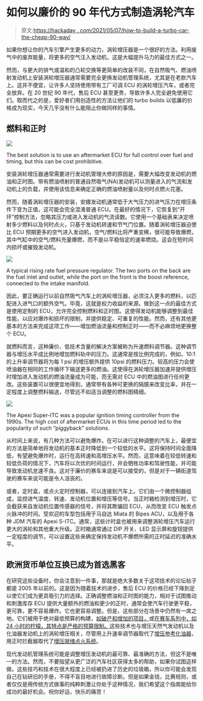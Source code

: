 # 如何以廉价的 90 年代方式制造涡轮汽车

> 原文:[https://hackaday . com/2021/05/07/how-to-build-a-turbo-car-the-cheap-90-way/](https://hackaday.com/2021/05/07/how-to-build-a-turbo-car-the-cheap-90s-way/)

如果你想让你的汽车引擎产生更多的动力，涡轮增压器是一个很好的方法。利用废气中的废弃能量，将更多的空气注入发动机，这是大幅提升马力的最佳方式之一。

然而，与更大的排气或温和的凸轮交换等更简单的改装不同，在自然吸气、燃油喷射发动机上安装涡轮增压器通常需要完全更换发动机管理系统，尤其是在老款汽车上。这并不便宜，让许多人坚持使用带有工厂可调 ECU 的涡轮增压汽车，或者完全放弃。在 20 世纪 90 年代，售后 ECU 甚至更贵，导致许多人完全避免使用它们。取而代之的是，爱好者们用创造性的方法让他们的 turbo builds 以低廉的价格成为现实，今天几乎没有什么能阻止你做同样的事情。

## 燃料和正时

![](../Images/b7d62184f6bf07909891539e06d94897.png)

The best solution is to use an aftermarket ECU for full control over fuel and timing, but this can be cost prohibitive.

安装涡轮增压器通常需要进行发动机管理大修的原因是，需要大幅改变发动机的燃油和正时图。带有燃油喷射的普通自然吸气(NA)发动机可以测量进入的气流和发动机上的负载，并使用该信息来确定正确的燃油喷射量以及何时点燃火花塞。

然而，随着涡轮增压器的安装，安娜发动机通常低于大气压力的进气压力在增压条件下变为正值，这可能会完全混淆普通 ECU。在最好的情况下，它恢复到“开环”控制方法，忽略其压力或进入发动机的气流读数。它使用一个基础表来决定喷射多少燃料以及何时点火，只基于发动机转速和节气门位置。随着涡轮增压器迫使比 ECU 预期更多的空气进入发动机，空气/燃料比将严重变稀，很可能导致爆燃，其中气缸中的空气/燃料充量爆燃，而不是以平稳恒定的速率燃烧。这会在短时间内损坏或摧毁发动机。

![](../Images/5ff53743e1b24d3145b71f82b860f36f.png)

A typical rising rate fuel pressure regulator. The two ports on the back are the fuel inlet and outlet, while the port on the front is the boost reference, connected to the intake manifold.

因此，要正确运行以前自然吸气汽车上的涡轮增压器，必须注入更多的燃料，以匹配进入进气口的额外空气。毕竟，这就是权力收益的来源。做到这一点的最佳方式是使用定制的 ECU，允许完全控制燃料和正时图。这使得发动机能够调整到最佳性能，以应对爆炸和损坏的限制，并提供稳定、可重复的性能。然而，还有其他更基本的方法来完成这项工作——增加燃油流量和控制正时——而不必麻烦地更换整个 ECU。

就燃料而言，这种廉价、低技术含量的解决方案被称为升速燃料调节器。这种调节器与增压水平成比例地增加燃料轨中的压力。这通常是按比例完成的，例如，10:1 的上升率调节器将为每 1 psi 的增压额外提供 10psi 的燃料压力。较高的压力会使喷油器在相同的工作循环下输送更多的燃油。这使得在涡轮增压器加速并提供增压时增加进入发动机的燃油流量成为可能，而无需对 ECU 中的燃油图进行任何更改。这些装置可以很便宜地得到，通常带有各种可更换的隔膜来改变比率，并在一定程度上调整燃料输送，尽管远不如适当调整的燃料图精细。

![](../Images/3b3e275168c0d6e82a61436c24fe8e61.png)

The Apexi Super-ITC was a popular ignition timing controller from the 1990s. The high cost of aftermarket ECUs in this time period led to the popularity of such “piggyback” solutions.

从时间上来说，有几种方法可以避免爆炸。在可以进行这种调整的汽车上，最便宜的方法是简单地将发动机的基本正时降低到一个较低的水平。这将保持时间全面降低，有望避免爆炸时，运行在高转速和高增压水平。然而，这意味着在较低转速和较低负荷的情况下，汽车将以次优的时间运行，并会牺牲功率和驾驶性能，并可能导致发动机怠速不良。这对于廉价的赛车来说是可以接受的，但是对于一辆街道驾驶的赛车来说可能是令人沮丧的。

或者，定时盒，或点火定时控制器，可以连接到汽车上。它们由一个微控制器组成，监控进气温度、转速、发动机位置和增压等信号。当正时箱检测到增压时，它会截获来自发动机位置传感器的信号，并将其欺骗回 ECU，从而改变 ECU 触发点火脉冲的时间。受欢迎的车型包括用于马自达 Miata 的 Bipes ACU，以及用于各种 JDM 汽车的 Apexi S-ITC。通常，这些计时盒也被用来调整涡轮增压汽车运行更大的涡轮和其他重大升级。正时箱通常通过 DIP 开关、LED 显示屏和旋钮提供一定程度的调节，可以设置这些来确定保持发动机不爆燃所需的正时延迟的准确水平。

## 欧洲货币单位互换已成为首选黑客

在研究这些设备时，你会注意到一件事，那就是绝大多数关于这项技术的论坛帖子都是 2005 年以前的。这是因为随着技术的进步，售后 ECU 的价格已经下降到足以使它们成为更具吸引力的选择。正确调整燃油和正时图的能力，相对于试图推动和刺激库存 ECU 提供大量额外的燃油和更少的正时，通常会使汽车行驶更平稳，更可靠，更不容易爆炸。它也更容易调整。但是，这些部分在场景中仍然有一席之地。它们被用于绝对最低预算的构建，[如破产和增加的项目，](https://www.youtube.com/watch?v=b8NEbbMeqkU)或[在赛车系列中，如 24 小时的柠檬，其特点是严格的预算限制。](https://motoiq.com/frankenmiata-turbocharging/)这些技术也与增压天然气发动机以及化油器发动机上的涡轮增压相关，尽管用上升速率调节器取代了[增压参考化油器](http://www.superchevy.com/how-to/engines-drivetrain/1511-how-to-modify-a-carburetor-for-boost/)，用正时拦截器取代了[增压就绪点火系统](https://www.youtube.com/watch?v=uD4rvEgOBbs)。

现代发动机管理系统可能是调整增压发动机的最可靠、最准确的方法，但这不是唯一的方法。然而，不要指望从更广泛的汽车社区获得太多的帮助，如果你试图这样做。这些技巧和技术在很大程度上已经被扔进了历史的垃圾箱，所以你可能会发现自己在钻研旧的手册，不得不盲目地进行故障诊断。但是如果金钱，比赛规则，或者仅仅是用传统方式做事的纯粹刺激让你处于这种情况，我们希望这个指南能给你成功的最好机会。祝你好运，快乐的痛苦！